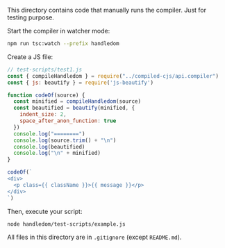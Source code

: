 This directory contains code that manually runs the compiler. Just for testing purpose.

Start the compiler in watcher mode:

```sh
npm run tsc:watch --prefix handledom
```

Create a JS file:

```js
// test-scripts/test1.js
const { compileHandledom } = require("../compiled-cjs/api.compiler")
const { js: beautify } = require('js-beautify')

function codeOf(source) {
  const minified = compileHandledom(source)
  const beautified = beautify(minified, {
    indent_size: 2,
    space_after_anon_function: true
  })
  console.log("========")
  console.log(source.trim() + "\n")
  console.log(beautified)
  console.log("\n" + minified)
}

codeOf(`
<div>
  <p class={{ className }}>{{ message }}</p>
</div>
`)
```

Then, execute your script:

```sh
node handledom/test-scripts/example.js
```

All files in this directory are in `.gitignore` (except `README.md`).
